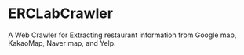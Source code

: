 # ERCLabCrawler

A Web Crawler for Extracting restaurant information from Google map, KakaoMap, Naver map, and Yelp. 

